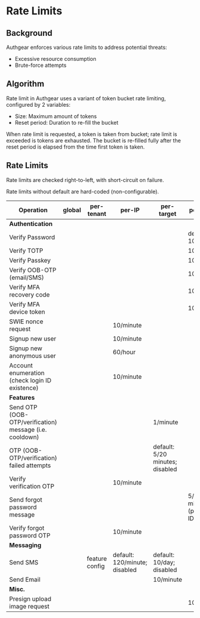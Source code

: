 # Rate Limits

## Background

Authgear enforces various rate limits to address potential threats:
- Excessive resource consumption
- Brute-force attempts

## Algorithm

Rate limit in Authgear uses a variant of token bucket rate limiting,
configured by 2 variables:
- Size: Maximum amount of tokens
- Reset period: Duration to re-fill the bucket

When rate limit is requested, a token is taken from bucket; rate limit is
exceeded is tokens are exhausted. The bucket is re-filled fully after the
reset period is elapsed from the time first token is taken.

## Rate Limits

Rate limits are checked right-to-left, with short-circuit on failure.

Rate limits without default are hard-coded (non-configurable).

| Operation | global | per-tenant | per-IP | per-target | per-user |
| ----------|--------|------------|--------|------------|----------|
| **Authentication**
| Verify Password | | | | | default: 10/minute |
| Verify TOTP | | | | | 10/minute |
| Verify Passkey | | | | | 10/minute |
| Verify OOB-OTP (email/SMS) | | | | | 10/minute |
| Verify MFA recovery code | | | | | 10/minute |
| Verify MFA device token | | | | | 10/minute |
| SWIE nonce request | | | 10/minute | | |
| Signup new user | | | 10/minute | | |
| Signup new anonymous user | | | 60/hour | | |
| Account enumeration (check login ID existence) | | | 10/minute | | |
| **Features**
| Send OTP (OOB-OTP/verification) message (i.e. cooldown) | | | | 1/minute | |
| OTP (OOB-OTP/verification) failed attempts | | | | default: 5/20 minutes; disabled | |
| Verify verification OTP | | | 10/minute | | |
| Send forgot password message | | | | | 5/5 minutes (per login ID) |
| Verify forgot password OTP | | | 10/minute | | |
| **Messaging**
| Send SMS | | feature config | default: 120/minute; disabled | default: 10/day; disabled | |
| Send Email | | | | 10/minute | |
| **Misc.** 
| Presign upload image request | | | | | 10/hour |
